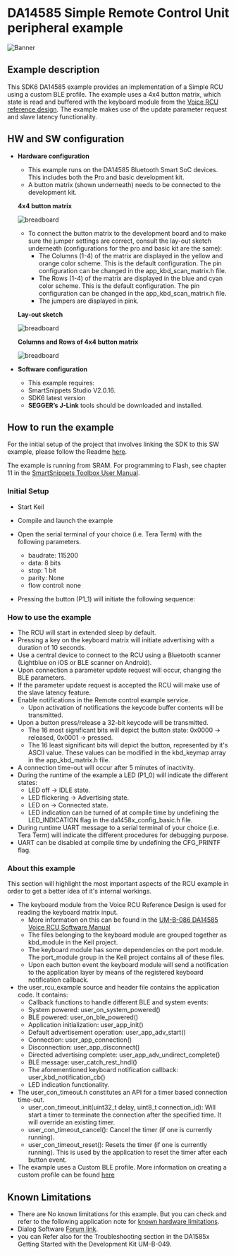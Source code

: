 # DA14585 Simple Remote Control Unit peripheral example

![Banner](https://s3.eu-central-1.amazonaws.com/lpccs-docs.renesas.com/metadata/BLE_SDK6_examples/connectivity/BLE2IR/banner.svg?v=1)


## Example description
This SDK6 DA14585 example provides an implementation of a Simple RCU using a custom BLE profile. The example uses a 4x4 button matrix, which state is read and buffered with the keyboard module from the [Voice RCU reference design](https://support.dialog-semiconductor.com/connectivity/product/da14585?qt-product_restricted_=5&qt-view__reference_designs__block_1=4#qt-view__reference_designs__block_1). The example makes use of the update parameter request and slave latency functionality.

## HW and SW configuration


* **Hardware configuration**

	- This example runs on the DA14585 Bluetooth Smart SoC devices. This includes both the Pro and basic development kit.
	- A button matrix (shown underneath) needs to be connected to the development kit.

	**4x4 button matrix**

	![breadboard](assets/buttonmatrix.png)

	- To connect the button matrix to the development board and to make sure the jumper settings are correct, consult the lay-out sketch underneath (configurations for the pro and basic kit are the same):
		- The Columns (1-4) of the matrix are displayed in the yellow and orange color scheme. This is the default configuration. The pin configuration can be changed in the app_kbd_scan_matrix.h file.
		- The Rows (1-4) of the matrix are displayed in the blue and cyan color scheme. This is the default configuration. The pin configuration can be changed in the app_kbd_scan_matrix.h file.
		- The jumpers are displayed in pink.

	**Lay-out sketch**

	![breadboard](assets/rcu_lay_out.svg)
	
	**Columns and Rows of 4x4 button matrix**
	
	![breadboard](assets/4x4-keypad-matrix.jpg)

* **Software configuration**

	- This example requires:
    * SmartSnippets Studio V2.0.16.
    * SDK6 latest version
	- **SEGGER’s J-Link** tools should be downloaded and installed.


## How to run the example

For the initial setup of the project that involves linking the SDK to this SW example, please follow the Readme [here](../../Readme.md).

The example is running from SRAM. For programming to Flash, see chapter 11 in the [SmartSnippets Toolbox User Manual](https://support.dialog-semiconductor.com/resource/um-b-083-smartsnippets-toolbox-user-manual).

### Initial Setup

 - Start Keil
 - Compile and launch the example
 - Open the serial terminal of your choice (i.e. Tera Term) with the following parameters.

	- baudrate: 115200
	- data: 8 bits
	- stop: 1 bit
	- parity: None
	- flow  control: none

 - Pressing the button (P1_1) will initiate the following sequence:

### How to use the example
- The RCU will start in extended sleep by default.
- Pressing a key on the keyboard matrix will initiate advertising with a duration of 10 seconds.
- Use a central device to connect to the RCU using a Bluetooth scanner (Lightblue on iOS or BLE scanner on Android).
 - Upon connection a parameter update request will occur, changing the BLE parameters.
 - If the parameter update request is accepted the RCU will make use of the slave latency feature.
- Enable notifications in the Remote control example service.
	- Upon activation of notifications the keycode buffer contents will be transmitted.
- Upon a button press/release a 32-bit keycode will be transmitted.
	-	The 16 most significant bits will depict the button state: 0x0000 -> released, 0x0001 -> pressed.
	- The 16 least significant bits will depict the button, represented by it's ASCII value. These values can be modified in the kbd_keymap array in the app_kbd_matrix.h file.
- A connection time-out will occur after 5 minutes of inactivity.
- During the runtime of the example a LED (P1_0) will indicate the different states:
	- LED off -> IDLE state.
	- LED flickering -> Advertising state.
	- LED on -> Connected state.
	- LED indication can be turned of at compile time by undefining the LED_INDICATION flag in the da1458x_config_basic.h file.
-  During runtime UART message to a serial terminal of your choice (i.e. Tera Term) will indicate the different procedures for debugging purpose.
 - UART can be disabled at compile time by undefining the CFG_PRINTF flag.  

### About this example
This section will highlight the most important aspects of the RCU example in order to get a better idea of it's internal workings.

- The keyboard module from the Voice RCU Reference Design is used for reading the keyboard matrix input.
	- More information on this can be found in the [UM-B-086 DA14585 Voice RCU Software Manual](https://support.dialog-semiconductor.com/resource/um-b-086-da14585-voice-rcu-software-manual)
	- The files belonging to the keyboard module are grouped together as kbd_module in the Keil project.
	- The keyboard module has some dependencies on the port module. The port_module group in the Keil project contains all of these files.
	- Upon each button event the keyboard module will send a notification to the application layer by means of the registered keyboard notification callback.
- the user_rcu_example source and header file contains the application code. It contains:
	- Callback functions to handle different BLE and system events:
	 - System powered: user_on_system_powered()
	 - BLE powered: user_on_ble_powered()
	 - Application initialization: user_app_init()
	 - Default advertisement operation: user_app_adv_start()
	 - Connection: user_app_connection()
	 - Disconnection: user_app_disconnect()
	 - Directed advertising complete: user_app_adv_undirect_complete()
	 - BLE message: user_catch_rest_hndl()
	- The aforementioned keyboard notification callback: user_kbd_notification_cb()
	- LED indication functionality.
- The user_con_timeout.h constitutes an API for a timer based connection time-out.
	- user_con_timeout_init(uint32_t delay, uint8_t connection_id): Will start a timer to terminate the connection after the specified time. It will override an existing timer.
	- user_con_timeout_cancel(): Cancel the timer (if one is currently running).
	- user_con_timeout_reset(): Resets the timer (if one is currently running). This is used by the application to reset the timer after each button event.
- The example uses a Custom BLE profile. More information on creating a custom profile can be found [here](https://support.dialog-semiconductor.com/resource/tutorial-3-custom-profile-gatt-cmd-examplev11)

## Known Limitations


- There are No known limitations for this example. But you can check and refer to the following application note for
[known hardware limitations](https://support.dialog-semiconductor.com/system/files/resources/DA1458x-KnownLimitations_2018_02_06.pdf "known hardware limitations").
- Dialog Software [Forum link](https://support.dialog-semiconductor.com/forums).
- you can Refer also for the Troubleshooting section in the DA1585x Getting Started with the Development Kit UM-B-049.

